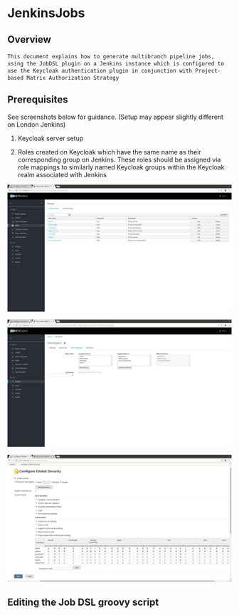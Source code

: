 # JenkinsJobs

## Overview

    This document explains how to generate multibranch pipeline jobs, using the JobDSL plugin on a Jenkins instance which is configured to use the Keycloak authentication plugin in conjunction with Project-based Matrix Authorization Strategy  

##  Prerequisites

  See screenshots below for guidance. (Setup may appear slightly different on London Jenkins)

1. Keycloak server setup

2. Roles created on Keycloak which have the same name as their corresponding group on Jenkins. These roles should be assigned via role mappings to similarly named Keycloak groups within the Keycloak realm associated with Jenkins

![alt text](screenshots/keycloak_roles.png "Keycloak Roles page")

![alt text](screenshots/keycloak_groups_rolemappings.png "An example of a Keycloak group with available roles and applied role mappings")

![alt text](screenshots/jenkins_configureglobalsecurity.png "Jenkins Configure Security page")

## Editing the Job DSL groovy script
